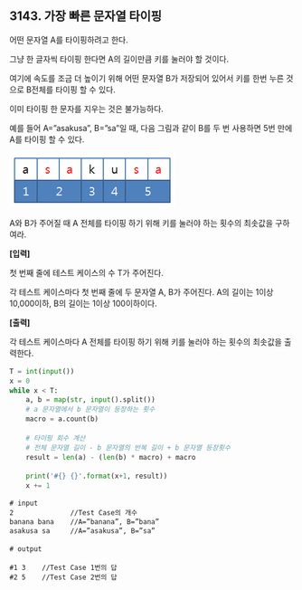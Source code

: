 ## 3143. 가장 빠른 문자열 타이핑

어떤 문자열 A를 타이핑하려고 한다.

그냥 한 글자씩 타이핑 한다면 A의 길이만큼 키를 눌러야 할 것이다.

여기에 속도를 조금 더 높이기 위해 어떤 문자열 B가 저장되어 있어서 키를 한번 누른 것으로 B전체를 타이핑 할 수 있다.

이미 타이핑 한 문자를 지우는 것은 불가능하다.

예를 들어 A=”asakusa”, B=”sa”일 때, 다음 그림과 같이 B를 두 번 사용하면 5번 만에 A를 타이핑 할 수 있다.

![img](D4.assets/문자열타이핑01.jpg)

A와 B가 주어질 때 A 전체를 타이핑 하기 위해 키를 눌러야 하는 횟수의 최솟값을 구하여라.


**[입력]**

첫 번째 줄에 테스트 케이스의 수 T가 주어진다.

각 테스트 케이스마다 첫 번째 줄에 두 문자열 A, B가 주어진다. A의 길이는 1이상 10,000이하, B의 길이는 1이상 100이하이다.


**[출력]**

각 테스트 케이스마다 A 전체를 타이핑 하기 위해 키를 눌러야 하는 횟수의 최솟값을 출력한다.

```python
T = int(input())
x = 0
while x < T:
    a, b = map(str, input().split())
    # a 문자열에서 b 문자열이 등장하는 횟수
    macro = a.count(b)

    # 타이핑 회수 계산
    # 전체 문자열 길이 - b 문자열의 반복 길이 + b 문자열 등장횟수
    result = len(a) - (len(b) * macro) + macro

    print('#{} {}'.format(x+1, result))
    x += 1
```

```
# input
2              //Test Case의 개수
banana bana    //A=”banana”, B=”bana”
asakusa sa	   //A=”asakusa”, B=”sa”

# output

#1 3    //Test Case 1번의 답
#2 5	//Test Case 2번의 답
```

